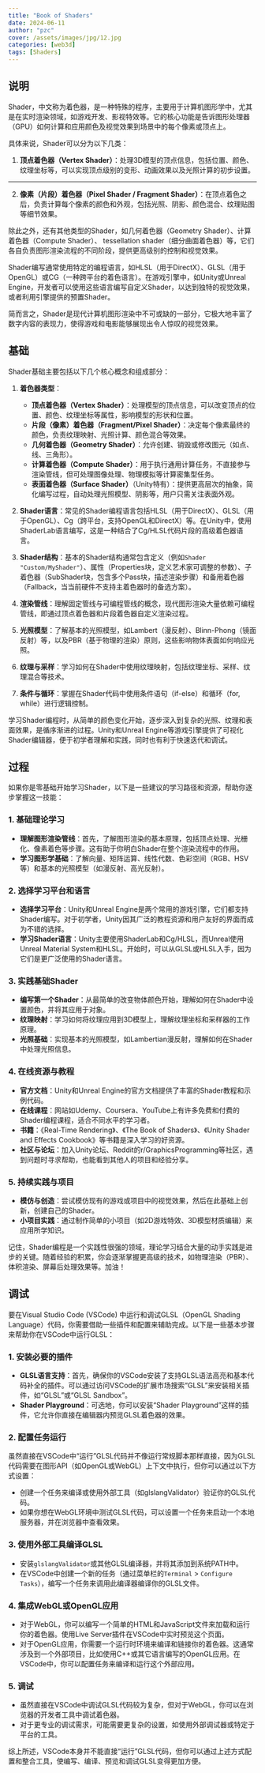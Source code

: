 ```yaml
---
title: "Book of Shaders"
date: 2024-06-11
author: "pzc"
cover: /assets/images/jpg/12.jpg
categories: [web3d]
tags: [Shaders]
---
```

## 说明
Shader，中文称为着色器，是一种特殊的程序，主要用于计算机图形学中，尤其是在实时渲染领域，如游戏开发、影视特效等。它的核心功能是告诉图形处理器（GPU）如何计算和应用颜色及视觉效果到场景中的每个像素或顶点上。

具体来说，Shader可以分为以下几类：

1. **顶点着色器（Vertex Shader）**：处理3D模型的顶点信息，包括位置、颜色、纹理坐标等，可以实现顶点级别的变形、动画效果以及光照计算的初步设置。
****
2. **像素（片段）着色器（Pixel Shader / Fragment Shader）**：在顶点着色之后，负责计算每个像素的颜色和外观，包括光照、阴影、颜色混合、纹理贴图等细节效果。

除此之外，还有其他类型的Shader，如几何着色器（Geometry Shader）、计算着色器（Compute Shader）、 tessellation shader（细分曲面着色器）等，它们各自负责图形渲染流程的不同阶段，提供更高级别的控制和视觉效果。

Shader编写通常使用特定的编程语言，如HLSL（用于DirectX）、GLSL（用于OpenGL）或CG（一种跨平台的着色语言）。在游戏引擎中，如Unity或Unreal Engine，开发者可以使用这些语言编写自定义Shader，以达到独特的视觉效果，或者利用引擎提供的预置Shader。

简而言之，Shader是现代计算机图形渲染中不可或缺的一部分，它极大地丰富了数字内容的表现力，使得游戏和电影能够展现出令人惊叹的视觉效果。

## 基础
Shader基础主要包括以下几个核心概念和组成部分：

1. **着色器类型**：
   - **顶点着色器（Vertex Shader）**：处理模型的顶点信息，可以改变顶点的位置、颜色、纹理坐标等属性，影响模型的形状和位置。
   - **片段（像素）着色器（Fragment/Pixel Shader）**：决定每个像素最终的颜色，负责纹理映射、光照计算、颜色混合等效果。
   - **几何着色器（Geometry Shader）**：允许创建、销毁或修改图元（如点、线、三角形）。
   - **计算着色器（Compute Shader）**：用于执行通用计算任务，不直接参与渲染管线，但可处理图像处理、物理模拟等计算密集型任务。
   - **表面着色器（Surface Shader）**（Unity特有）：提供更高层次的抽象，简化编写过程，自动处理光照模型、阴影等，用户只需关注表面外观。

2. **Shader语言**：常见的Shader编程语言包括HLSL（用于DirectX）、GLSL（用于OpenGL）、Cg（跨平台，支持OpenGL和DirectX）等。在Unity中，使用ShaderLab语言编写，这是一种结合了Cg/HLSL代码片段的高级着色器语言。

3. **Shader结构**：基本的Shader结构通常包含定义（例如`Shader "Custom/MyShader"`）、属性（Properties块，定义艺术家可调整的参数）、子着色器（SubShader块，包含多个Pass块，描述渲染步骤）和备用着色器（Fallback，当当前硬件不支持主着色器时的备选方案）。

4. **渲染管线**：理解固定管线与可编程管线的概念，现代图形渲染大量依赖可编程管线，即通过顶点着色器和片段着色器自定义渲染过程。

5. **光照模型**：了解基本的光照模型，如Lambert（漫反射）、Blinn-Phong（镜面反射）等，以及PBR（基于物理的渲染）原则，这些影响物体表面如何响应光照。

6. **纹理与采样**：学习如何在Shader中使用纹理映射，包括纹理坐标、采样、纹理混合等技术。

7. **条件与循环**：掌握在Shader代码中使用条件语句（if-else）和循环（for, while）进行逻辑控制。

学习Shader编程时，从简单的颜色变化开始，逐步深入到复杂的光照、纹理和表面效果，是循序渐进的过程。Unity和Unreal Engine等游戏引擎提供了可视化Shader编辑器，便于初学者理解和实践，同时也有利于快速迭代和调试。

## 过程
如果你是零基础开始学习Shader，以下是一些建议的学习路径和资源，帮助你逐步掌握这一技能：

### 1. 基础理论学习
- **理解图形渲染管线**：首先，了解图形渲染的基本原理，包括顶点处理、光栅化、像素着色等步骤。这有助于你明白Shader在整个渲染流程中的作用。
- **学习图形学基础**：了解向量、矩阵运算、线性代数、色彩空间（RGB、HSV等）和基本的光照模型（如漫反射、高光反射）。

### 2. 选择学习平台和语言
- **选择学习平台**：Unity和Unreal Engine是两个常用的游戏引擎，它们都支持Shader编写。对于初学者，Unity因其广泛的教程资源和用户友好的界面而成为不错的选择。
- **学习Shader语言**：Unity主要使用ShaderLab和Cg/HLSL，而Unreal使用Unreal Material System和HLSL。开始时，可以从GLSL或HLSL入手，因为它们是更广泛使用的Shader语言。

### 3. 实践基础Shader
- **编写第一个Shader**：从最简单的改变物体颜色开始，理解如何在Shader中设置颜色，并将其应用于对象。
- **纹理映射**：学习如何将纹理应用到3D模型上，理解纹理坐标和采样器的工作原理。
- **光照基础**：实现基本的光照模型，如Lambertian漫反射，理解如何在Shader中处理光照信息。

### 4. 在线资源与教程
- **官方文档**：Unity和Unreal Engine的官方文档提供了丰富的Shader教程和示例代码。
- **在线课程**：网站如Udemy、Coursera、YouTube上有许多免费和付费的Shader编程课程，适合不同水平的学习者。
- **书籍**：《Real-Time Rendering》、《The Book of Shaders》、《Unity Shader and Effects Cookbook》等书籍是深入学习的好资源。
- **社区与论坛**：加入Unity论坛、Reddit的r/GraphicsProgramming等社区，遇到问题时寻求帮助，也能看到其他人的项目和经验分享。

### 5. 持续实践与项目
- **模仿与创造**：尝试模仿现有的游戏或项目中的视觉效果，然后在此基础上创新，创建自己的Shader。
- **小项目实践**：通过制作简单的小项目（如2D游戏特效、3D模型材质编辑）来应用所学知识。

记住，Shader编程是一个实践性很强的领域，理论学习结合大量的动手实践是进步的关键。随着经验的积累，你会逐渐掌握更高级的技术，如物理渲染（PBR）、体积渲染、屏幕后处理效果等。加油！

## 调试
要在Visual Studio Code (VSCode) 中运行和调试GLSL（OpenGL Shading Language）代码，你需要借助一些插件和配置来辅助完成。以下是一些基本步骤来帮助你在VSCode中运行GLSL：

### 1. 安装必要的插件
- **GLSL语言支持**：首先，确保你的VSCode安装了支持GLSL语法高亮和基本代码补全的插件。可以通过访问VSCode的扩展市场搜索“GLSL”来安装相关插件，如“GLSL”或“GLSL Sandbox”。
- **Shader Playground**：可选地，你可以安装“Shader Playground”这样的插件，它允许你直接在编辑器内预览GLSL着色器的效果。

### 2. 配置任务运行
虽然直接在VSCode中“运行”GLSL代码并不像运行常规脚本那样直接，因为GLSL代码需要在图形API（如OpenGL或WebGL）上下文中执行，但你可以通过以下方式设置：

- 创建一个任务来编译或使用外部工具（如glslangValidator）验证你的GLSL代码。
- 如果你想在WebGL环境中测试GLSL代码，可以设置一个任务来启动一个本地服务器，并在浏览器中查看效果。

### 3. 使用外部工具编译GLSL
- 安装`glslangValidator`或其他GLSL编译器，并将其添加到系统PATH中。
- 在VSCode中创建一个新的任务（通过菜单栏的`Terminal` > `Configure Tasks`），编写一个任务来调用此编译器编译你的GLSL文件。

### 4. 集成WebGL或OpenGL应用
- 对于WebGL，你可以编写一个简单的HTML和JavaScript文件来加载和运行你的着色器。使用Live Server插件在VSCode中实时预览这个页面。
- 对于OpenGL应用，你需要一个运行时环境来编译和链接你的着色器。这通常涉及到一个外部项目，比如使用C++或其它语言编写的OpenGL应用。在VSCode中，你可以配置任务来编译和运行这个外部应用。

### 5. 调试
- 虽然直接在VSCode中调试GLSL代码较为复杂，但对于WebGL，你可以在浏览器的开发者工具中调试着色器。
- 对于更专业的调试需求，可能需要更复杂的设置，如使用外部调试器或特定于平台的工具。

综上所述，VSCode本身并不能直接“运行”GLSL代码，但你可以通过上述方式配置和整合工具，使编写、编译、预览和调试GLSL变得更加方便。
